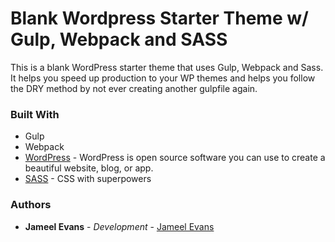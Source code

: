 # Blank Wordpress Starter Theme w/ Gulp, Webpack and SASS

This is a blank WordPress starter theme that uses Gulp, Webpack and Sass. It helps you speed up production to your WP themes and helps you follow the DRY method by not ever creating another gulpfile again.





### Built With

* Gulp
* Webpack
* [WordPress](https://wordpress.org/) - WordPress is open source software you can use to create a beautiful website, blog, or app.
* [SASS](https://sass-lang.com/) - CSS with superpowers



### Authors

* **Jameel Evans** - *Development* - [Jameel Evans](https://jameelevans.com/)


